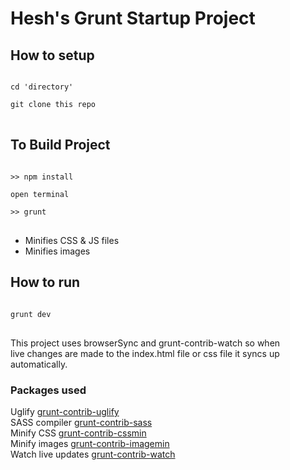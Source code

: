 <h1>Hesh's Grunt Startup Project</h1>

<h2>How to setup</h2>
<pre>
<code>
cd 'directory' <br>
git clone this repo
</code>
</pre>

<h2>To Build Project</h2>
<pre>
<code>
>> npm install </br>
open terminal </br>
>> grunt 
</code>
</pre>
<ul>
<li>Minifies CSS & JS files</li>
<li>Minifies images</li>
</ul>

<h2>How to run</h2>
<pre>
<code>
grunt dev
</code>
</pre>
<p>This project uses browserSync and grunt-contrib-watch so when <br>
live changes are made to the index.html file or css file it syncs up automatically. </p>

<h3>Packages used</h3>
<p>
Uglify
<a href="https://github.com/gruntjs/grunt-contrib-uglify">grunt-contrib-uglify</a>
<br>
SASS compiler
<a href="https://github.com/gruntjs/grunt-contrib-sass">grunt-contrib-sass</a>
<br>
Minify CSS
<a href="https://github.com/gruntjs/grunt-contrib-cssmin">grunt-contrib-cssmin</a>
<br>
Minify images
<a href="https://github.com/gruntjs/grunt-contrib-imagemin">grunt-contrib-imagemin</a>
<br>
Watch live updates 
<a href="https://github.com/gruntjs/grunt-contrib-watch">grunt-contrib-watch</a>
</p>
